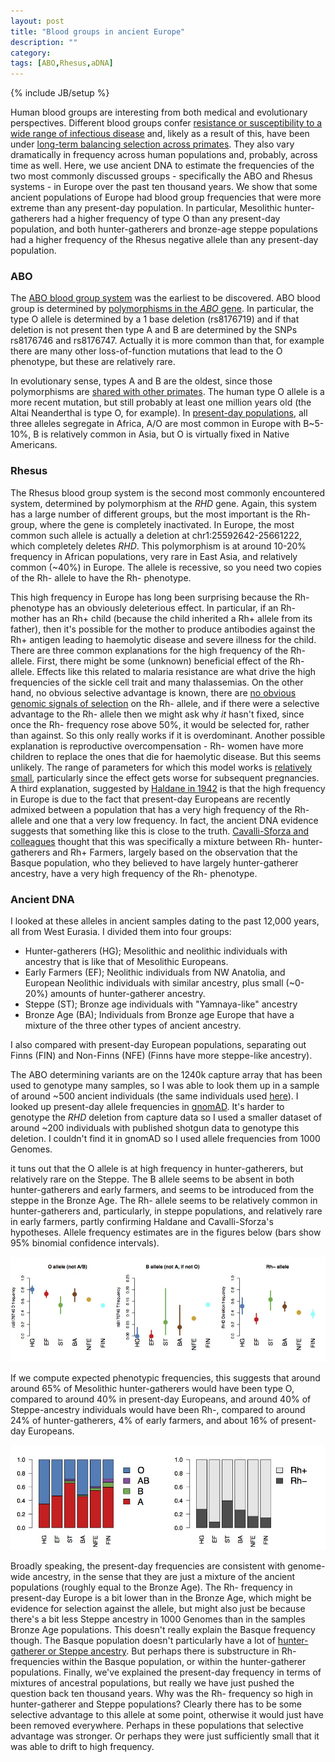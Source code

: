 ```yaml
---
layout: post
title: "Blood groups in ancient Europe"
description: ""
category: 
tags: [ABO,Rhesus,aDNA]
---
```

{% include JB/setup %}

Human blood groups are interesting from both medical and evolutionary
perspectives. Different blood groups confer [resistance or
susceptibility to a wide range of infectious disease](https://www.ncbi.nlm.nih.gov/pmc/articles/PMC4475644/) and, likely as a
result of this, have been under [long-term balancing selection across
primates](https://www.ncbi.nlm.nih.gov/pmc/articles/PMC4034584/). They also vary
dramatically in frequency across human populations and, probably,
across time as well. Here, we use
ancient DNA to estimate the frequencies of the two most
commonly discussed groups -  specifically the ABO and Rhesus systems -
in Europe over the past ten thousand years. We show that some ancient
populations of Europe had blood group frequencies that were more
extreme than any present-day population. In particular, 
Mesolithic hunter-gatherers had a higher frequency of type O than any
present-day population, and both hunter-gatherers and bronze-age
steppe populations had a higher frequency of the Rhesus negative
allele than any present-day population.

### ABO

The [ABO blood group system](https://en.wikipedia.org/wiki/ABO_blood_group_system)
was the earliest to be discovered. ABO blood group is determined by [polymorphisms in
the *ABO* gene](https://www.ncbi.nlm.nih.gov/pubmed/2333095). In
particular, the type O allele is determined by a 1 base deletion
(rs8176719) and if that deletion is not present then type A and B are
determined by the SNPs rs8176746 and rs8176747. Actually it is more
common than that, for example there are many other loss-of-function
mutations that lead to the O phenotype, but these are relatively
rare.

In evolutionary sense, types A and B are the oldest, since those
polymorphisms are [shared with other primates](www.pnas.org/content/109/45/1849). The human
type O allele is a more recent mutation, but still probably at least
one million years old (the Altai Neanderthal is type O, for
example). In [present-day populations](https://en.wikipedia.org/wiki/Blood_type_distribution_by_country#Maps_of_allele_ABO_among_native_populations), all three alleles segregate in
Africa, A/O are most common in Europe with B~5-10%, B is relatively
common in Asia, but O is virtually fixed in Native Americans.

### Rhesus

The Rhesus blood group system is the second most commonly encountered
system, determined by polymorphism at the *RHD* gene. Again, this
system has a large number of different groups, but the most important is the Rh- group,
where the gene is completely inactivated. In Europe, the most common such
allele is actually a deletion at chr1:25592642-25661222, which
completely deletes *RHD*. This polymorphism is at around 10-20%
frequency in African populations, very rare in East Asia, and
relatively common (~40%) in Europe. The allele is recessive, so you
need two copies of the Rh- allele to have the Rh- phenotype. 

This high frequency in Europe has long been surprising because the Rh-
phenotype has an obviously deleterious effect. In particular, if an
Rh- mother has an Rh+ child (because the child inherited a Rh+ allele
from its father), then it's possible for the mother to produce
antibodies against the Rh+ antigen leading to haemolytic disease and
severe illness for the child. There are three common explanations for
the high frequency of the Rh- allele. First, there might be some
(unknown) beneficial effect of the Rh-allele. Effects like this
related to malaria resistance are
what drive the high frequencies of the sickle cell trait and many
thalassemias. On the other hand, no obvious selective advantage is
known, there are [no obvious genomic signals of selection](https://www.ncbi.nlm.nih.gov/pubmed/22367406) on the Rh-
allele, and if there were a selective advantage to the Rh- allele then
we might ask why *it* hasn't fixed, since once the Rh- frequency rose
above 50%, it would be selected for, rather than against. So this only
really works if it is overdominant. Another possible explanation is
reproductive overcompensation - Rh- women have more children to
replace the ones that die for haemolytic disease. But this seems
unlikely. The range of parameters for which this model works is
[relatively small](https://www.ncbi.nlm.nih.gov/pmc/articles/PMC1706434/),
particularly since the effect gets worse for subsequent pregnancies. A
third explanation, suggested by
[Haldane in 1942](http://onlinelibrary.wiley.com/doi/10.1111/j.1469-1809.1941.tb02297.x/abstract)
is that the high frequency in Europe is due to the fact that
present-day Europeans are recently admixed between a population that has a very
high frequency of the Rh- allele and one that a very low frequency. In
fact, the ancient DNA evidence suggests that something like this is
close to the truth. [Cavalli-Sforza and colleagues]((http://www.muturzikin.com/documents/The%20basque%20population%20and%20ancient%20migrations%20in%20Europe.pdf)) thought that this
was specifically a mixture between Rh- hunter-gatherers and Rh+
Farmers, largely based on the observation that the Basque population,
who they believed to have largely hunter-gatherer ancestry, have a
very high frequency of the Rh- phenotype.

### Ancient DNA

I looked at these alleles in ancient samples dating to the past 12,000
years, all from West Eurasia. I divided them into four groups:

- Hunter-gatherers (HG); Mesolithic and neolithic individuals with
ancestry that is like that of Mesolithic Europeans.
- Early Farmers (EF); Neolithic individuals from NW Anatolia, and
European Neolithic individuals with similar ancestry, plus small
(~0-20%) amounts of hunter-gatherer ancestry.
- Steppe (ST); Bronze age individuals with "Yamnaya-like" ancestry
- Bronze Age (BA); Individuals from Bronze age Europe that have a
mixture of the three other types of ancient ancestry.

I also compared with present-day European populations, separating out
Finns (FIN) and Non-Finns (NFE) (Finns have more steppe-like
ancestry). 

The ABO determining variants are on the 1240k capture array that has been
used to genotype many samples, so I was able to look them up in a
sample of around ~500 ancient individuals (the same individuals used
[here](https://www.biorxiv.org/content/early/2017/09/19/135616)). I
looked up present-day allele frequencies in
[gnomAD](http://gnomad.broadinstitute.org). It's
harder to genotype the *RHD* deletion from capture data so I used a
smaller dataset of around ~200 individuals with published shotgun data
to genotype this deletion. I couldn't find it in gnomAD so I used
allele frequencies from 1000 Genomes. 

it tuns out that the O allele is at high frequency in
hunter-gatherers, but relatively rare on the Steppe. The B allele seems to be absent in both
hunter-gatherers and early farmers, and seems to be introduced from
the steppe in the Bronze Age. The Rh- allele seems to be relatively
common in hunter-gatherers and, particularly, in steppe populations,
and relatively rare in early farmers, partly confirming Haldane and
Cavalli-Sforza's 
hypotheses. Allele frequency estimates are in the figures below (bars
show 95% binomial confidence intervals). 

![Allele frequency results](/assets/images/RHD_Allele_frequencies.jpg)

If we compute expected phenotypic frequencies, this suggests that
around around 65% of Mesolithic hunter-gatherers would have been type O, compared to around
40% in present-day Europeans, and around 40% of Steppe-ancestry
individuals would have been Rh-, compared to around 24% of
hunter-gatherers, 4% of early farmers, and about 16% of present-day
Europeans. 

![Phenotype frequency results](/assets/images/RHD_Phenotype_frequencies.jpg)

Broadly speaking, the present-day frequencies are consistent with
genome-wide ancestry, in the sense that they are just a mixture of the
ancient populations (roughly equal to the Bronze Age). The Rh-
frequency in present-day Europe is a bit lower than in the Bronze Age,
which might be evidence for selection against the allele, but might
also just be because there's a bit less Steppe ancestry in 1000
Genomes than in the samples Bronze Age populations. This doesn't
really explain the Basque frequency though. The Basque population doesn't
particularly have a lot of [hunter-gatherer or Steppe ancestry](http://www.nature.com/nature/journal/v522/n7555/fig_tab/nature14317_F3.html). But
perhaps there is substructure in Rh- frequencies within the Basque
population, or within the hunter-gatherer populations. Finally, we've
explained the present-day frequency in terms of mixtures of ancestral
populations, but really we have just pushed the question back ten
thousand years. Why was the Rh- frequency so high in hunter-gatherer
and Steppe populations? Clearly there has to be some selective
advantage to this allele at some point, otherwise it would just have
been removed everywhere. Perhaps in these populations that selective
advantage was stronger. Or perhaps they were just sufficiently small
that it was able to drift to high frequency. 





